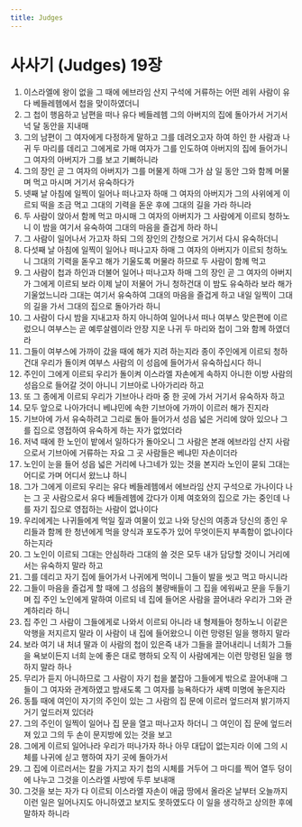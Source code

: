 ```yaml
---
title: Judges
---
```


# 사사기 (Judges) 19장
1. 이스라엘에 왕이 없을 그 때에 에브라임 산지 구석에 거류하는 어떤 레위 사람이 유다 베들레헴에서 첩을 맞이하였더니
1. 그 첩이 행음하고 남편을 떠나 유다 베들레헴 그의 아버지의 집에 돌아가서 거기서 넉 달 동안을 지내매
1. 그의 남편이 그 여자에게 다정하게 말하고 그를 데려오고자 하여 하인 한 사람과 나귀 두 마리를 데리고 그에게로 가매 여자가 그를 인도하여 아버지의 집에 들어가니 그 여자의 아버지가 그를 보고 기뻐하니라
1. 그의 장인 곧 그 여자의 아버지가 그를 머물게 하매 그가 삼 일 동안 그와 함께 머물며 먹고 마시며 거기서 유숙하다가
1. 넷째 날 아침에 일찍이 일어나 떠나고자 하매 그 여자의 아버지가 그의 사위에게 이르되 떡을 조금 먹고 그대의 기력을 돋운 후에 그대의 길을 가라 하니라
1. 두 사람이 앉아서 함께 먹고 마시매 그 여자의 아버지가 그 사람에게 이르되 청하노니 이 밤을 여기서 유숙하여 그대의 마음을 즐겁게 하라 하니
1. 그 사람이 일어나서 가고자 하되 그의 장인의 간청으로 거기서 다시 유숙하더니
1. 다섯째 날 아침에 일찍이 일어나 떠나고자 하매 그 여자의 아버지가 이르되 청하노니 그대의 기력을 돋우고 해가 기울도록 머물라 하므로 두 사람이 함께 먹고
1. 그 사람이 첩과 하인과 더불어 일어나 떠나고자 하매 그의 장인 곧 그 여자의 아버지가 그에게 이르되 보라 이제 날이 저물어 가니 청하건대 이 밤도 유숙하라 보라 해가 기울었느니라 그대는 여기서 유숙하여 그대의 마음을 즐겁게 하고 내일 일찍이 그대의 길을 가서 그대의 집으로 돌아가라 하니
1. 그 사람이 다시 밤을 지내고자 하지 아니하여 일어나서 떠나 여부스 맞은편에 이르렀으니 여부스는 곧 예루살렘이라 안장 지운 나귀 두 마리와 첩이 그와 함께 하였더라
1. 그들이 여부스에 가까이 갔을 때에 해가 지려 하는지라 종이 주인에게 이르되 청하건대 우리가 돌이켜 여부스 사람의 이 성읍에 들어가서 유숙하십시다 하니
1. 주인이 그에게 이르되 우리가 돌이켜 이스라엘 자손에게 속하지 아니한 이방 사람의 성읍으로 들어갈 것이 아니니 기브아로 나아가리라 하고
1. 또 그 종에게 이르되 우리가 기브아나 라마 중 한 곳에 가서 거기서 유숙하자 하고
1. 모두 앞으로 나아가더니 베냐민에 속한 기브아에 가까이 이르러 해가 진지라
1. 기브아에 가서 유숙하려고 그리로 돌아 들어가서 성읍 넓은 거리에 앉아 있으나 그를 집으로 영접하여 유숙하게 하는 자가 없었더라
1. 저녁 때에 한 노인이 밭에서 일하다가 돌아오니 그 사람은 본래 에브라임 산지 사람으로서 기브아에 거류하는 자요 그 곳 사람들은 베냐민 자손이더라
1. 노인이 눈을 들어 성읍 넓은 거리에 나그네가 있는 것을 본지라 노인이 묻되 그대는 어디로 가며 어디서 왔느냐 하니
1. 그가 그에게 이르되 우리는 유다 베들레헴에서 에브라임 산지 구석으로 가나이다 나는 그 곳 사람으로서 유다 베들레헴에 갔다가 이제 여호와의 집으로 가는 중인데 나를 자기 집으로 영접하는 사람이 없나이다
1. 우리에게는 나귀들에게 먹일 짚과 여물이 있고 나와 당신의 여종과 당신의 종인 우리들과 함께 한 청년에게 먹을 양식과 포도주가 있어 무엇이든지 부족함이 없나이다 하는지라
1. 그 노인이 이르되 그대는 안심하라 그대의 쓸 것은 모두 내가 담당할 것이니 거리에서는 유숙하지 말라 하고
1. 그를 데리고 자기 집에 들어가서 나귀에게 먹이니 그들이 발을 씻고 먹고 마시니라
1. 그들이 마음을 즐겁게 할 때에 그 성읍의 불량배들이 그 집을 에워싸고 문을 두들기며 집 주인 노인에게 말하여 이르되 네 집에 들어온 사람을 끌어내라 우리가 그와 관계하리라 하니
1. 집 주인 그 사람이 그들에게로 나와서 이르되 아니라 내 형제들아 청하노니 이같은 악행을 저지르지 말라 이 사람이 내 집에 들어왔으니 이런 망령된 일을 행하지 말라
1. 보라 여기 내 처녀 딸과 이 사람의 첩이 있은즉 내가 그들을 끌어내리니 너희가 그들을 욕보이든지 너희 눈에 좋은 대로 행하되 오직 이 사람에게는 이런 망령된 일을 행하지 말라 하나
1. 무리가 듣지 아니하므로 그 사람이 자기 첩을 붙잡아 그들에게 밖으로 끌어내매 그들이 그 여자와 관계하였고 밤새도록 그 여자를 능욕하다가 새벽 미명에 놓은지라
1. 동틀 때에 여인이 자기의 주인이 있는 그 사람의 집 문에 이르러 엎드러져 밝기까지 거기 엎드러져 있더라
1. 그의 주인이 일찍이 일어나 집 문을 열고 떠나고자 하더니 그 여인이 집 문에 엎드러져 있고 그의 두 손이 문지방에 있는 것을 보고
1. 그에게 이르되 일어나라 우리가 떠나가자 하나 아무 대답이 없는지라 이에 그의 시체를 나귀에 싣고 행하여 자기 곳에 돌아가서
1. 그 집에 이르러서는 칼을 가지고 자기 첩의 시체를 거두어 그 마디를 찍어 열두 덩이에 나누고 그것을 이스라엘 사방에 두루 보내매
1. 그것을 보는 자가 다 이르되 이스라엘 자손이 애굽 땅에서 올라온 날부터 오늘까지 이런 일은 일어나지도 아니하였고 보지도 못하였도다 이 일을 생각하고 상의한 후에 말하자 하니라
